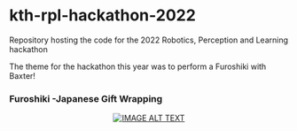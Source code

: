 # kth-rpl-hackathon-2022
Repository hosting the code for the 2022 Robotics, Perception and Learning hackathon

The theme for the hackathon this year was to perform a Furoshiki with Baxter!
### Furoshiki -Japanese Gift Wrapping

<div align="center">
  <a href="https://www.youtube.com/embed/c5wC4ITYvBY"><img src="https://img.youtube.com/vi/c5wC4ITYvBY/0.jpg" alt="IMAGE ALT TEXT"></a>
</div>
